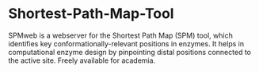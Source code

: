 # Shortest-Path-Map-Tool
SPMweb is a webserver for the Shortest Path Map (SPM) tool, which identifies key conformationally-relevant positions in enzymes. It helps in computational enzyme design by pinpointing distal positions connected to the active site. Freely available for academia.
